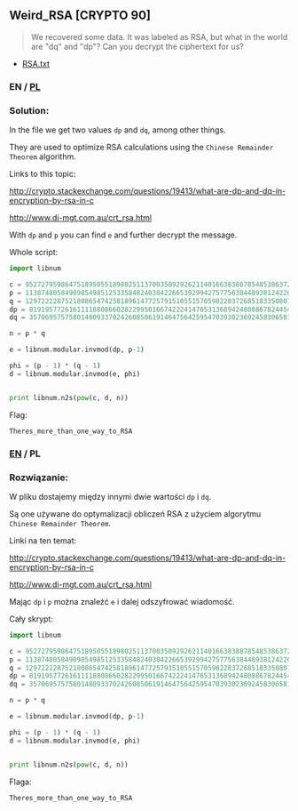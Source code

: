 ## Weird_RSA [CRYPTO 90]

>We recovered some data. It was labeled as RSA, but what in the world are "dq" and "dp"? Can you decrypt the ciphertext for us?

* [RSA.txt](RSA.txt)

### EN / [PL](#rozwiązanie)

### Solution:

In the file we get two values `dp` and `dq`, among other things.

They are used to optimize RSA calculations using the `Chinese Remainder Theorem` algorithm.

Links to this topic:

http://crypto.stackexchange.com/questions/19413/what-are-dp-and-dq-in-encryption-by-rsa-in-c

http://www.di-mgt.com.au/crt_rsa.html

With `dp` and `p` you can find `e` and further decrypt the message.

Whole script:

```python
import libnum

c = 95272795986475189505518980251137003509292621140166383887854853863720692420204142448424074834657149326853553097626486371206617513769930277580823116437975487148956107509247564965652417450550680181691869432067892028368985007229633943149091684419834136214793476910417359537696632874045272326665036717324623992885
p = 11387480584909854985125335848240384226653929942757756384489381242206157197986555243995335158328781970310603060671486688856263776452654268043936036556215243
q = 12972222875218086547425818961477257915105515705982283726851833508079600460542479267972050216838604649742870515200462359007315431848784163790312424462439629
dp = 8191957726161111880866028229950166742224147653136894248088678244548815086744810656765529876284622829884409590596114090872889522887052772791407131880103961
dq = 3570695757580148093370242608506191464756425954703930236924583065811730548932270595568088372441809535917032142349986828862994856575730078580414026791444659

n = p * q

e = libnum.modular.invmod(dp, p-1)

phi = (p - 1) * (q - 1)
d = libnum.modular.invmod(e, phi)


print libnum.n2s(pow(c, d, n))
```

Flag:

```
Theres_more_than_one_way_to_RSA
```

### [EN](#solution) / PL

### Rozwiązanie:

W pliku dostajemy między innymi dwie wartości `dp` i `dq`.

Są one używane do optymalizacji obliczeń RSA z użyciem algorytmu `Chinese Remainder Theorem`.

Linki na ten temat:

http://crypto.stackexchange.com/questions/19413/what-are-dp-and-dq-in-encryption-by-rsa-in-c

http://www.di-mgt.com.au/crt_rsa.html

Mając `dp` i `p` można znaleźć `e` i dalej odszyfrować wiadomość.

Cały skrypt:

```python
import libnum

c = 95272795986475189505518980251137003509292621140166383887854853863720692420204142448424074834657149326853553097626486371206617513769930277580823116437975487148956107509247564965652417450550680181691869432067892028368985007229633943149091684419834136214793476910417359537696632874045272326665036717324623992885
p = 11387480584909854985125335848240384226653929942757756384489381242206157197986555243995335158328781970310603060671486688856263776452654268043936036556215243
q = 12972222875218086547425818961477257915105515705982283726851833508079600460542479267972050216838604649742870515200462359007315431848784163790312424462439629
dp = 8191957726161111880866028229950166742224147653136894248088678244548815086744810656765529876284622829884409590596114090872889522887052772791407131880103961
dq = 3570695757580148093370242608506191464756425954703930236924583065811730548932270595568088372441809535917032142349986828862994856575730078580414026791444659

n = p * q

e = libnum.modular.invmod(dp, p-1)

phi = (p - 1) * (q - 1)
d = libnum.modular.invmod(e, phi)


print libnum.n2s(pow(c, d, n))
```

Flaga:

```
Theres_more_than_one_way_to_RSA
```
